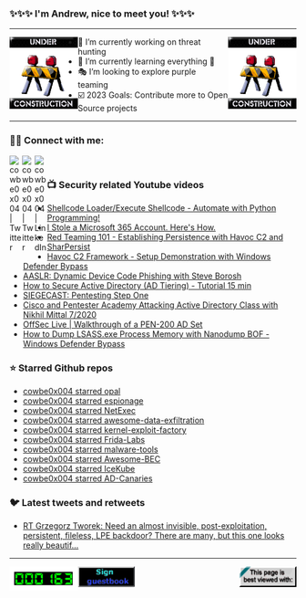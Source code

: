 ### ✨✨✨ I'm Andrew, nice to meet you! ✨✨✨

---
<img align="left" width="120px" src="https://raw.githubusercontent.com/cowbe0x004/cowbe0x004/master/images/image004.gif" />
<img align="right" width="120px" src="https://raw.githubusercontent.com/cowbe0x004/cowbe0x004/master/images/image004.gif" />

- 📖 I’m currently working on threat hunting
- 📘 I’m currently learning everything 🤣
- 🎭 I’m looking to explore purple teaming
- ☑️ 2023 Goals: Contribute more to Open Source projects

---

### 🤝🏽 Connect with me:
[<img align="left" alt="cowbe0x004 | Twitter" width="22px" src="https://cdn.simpleicons.org/mastodon" />][mastodon]
[<img align="left" alt="cowbe0x004 | Twitter" width="22px" src="https://cdn.simpleicons.org/twitter" />][twitter]
[<img align="left" alt="cowbe0x004 | LinkedIn" width="22px" src="https://cdn.simpleicons.org/linkedin" />][linkedin]

<!--
[<img align="left" alt="cowbe0x004.com" width="22px" src="https://raw.githubusercontent.com/iconic/open-iconic/master/svg/globe.svg" />][website]
[<img align="left" alt="cowbe0x004 | YouTube" width="22px" src="https://cdn.jsdelivr.net/npm/simple-icons@v3/icons/youtube.svg" />][youtube]
[<img align="left" alt="cowbe0x004 | Instagram" width="22px" src="https://cdn.jsdelivr.net/npm/simple-icons@v3/icons/instagram.svg" />][instagram]
-->

<br />

### 📺 Security related Youtube videos
<!-- YOUTUBE:START -->
- [Shellcode Loader/Execute Shellcode - Automate with Python Programming!](https://www.youtube.com/watch?v=hWbfifU8TtA)
- [I Stole a Microsoft 365 Account. Here&#39;s How.](https://www.youtube.com/watch?v=sZ22YulJwao)
- [Red Teaming 101 - Establishing Persistence with Havoc C2 and SharPersist](https://www.youtube.com/watch?v=SSs4njyILEE)
- [Havoc C2 Framework - Setup Demonstration with Windows Defender Bypass](https://www.youtube.com/watch?v=DXJNWiZJGko)
- [AASLR: Dynamic Device Code Phishing with Steve Borosh](https://www.youtube.com/watch?v=GZ_nn0uRLr4)
- [How to Secure Active Directory &lpar;AD Tiering&rpar; - Tutorial 15 min](https://www.youtube.com/watch?v=OPwR2UFDYR0)
- [SIEGECAST: Pentesting Step One](https://www.youtube.com/watch?v=51mduFDpEP0)
- [Cisco and Pentester Academy Attacking Active Directory Class with Nikhil Mittal 7/2020](https://www.youtube.com/watch?v=1fiZbYhEkYA)
- [OffSec Live | Walkthrough of a PEN-200 AD Set](https://www.youtube.com/watch?v=2NLi4wzAvTw)
- [How to Dump LSASS.exe Process Memory with Nanodump BOF - Windows Defender Bypass](https://www.youtube.com/watch?v=jwETspKR6JU)
<!-- YOUTUBE:END -->

### ⭐ Starred Github repos
<!-- GITHUB_STAR:START -->
- [cowbe0x004 starred opal](https://github.com/permitio/opal)
- [cowbe0x004 starred espionage](https://github.com/iAbdullahMughal/espionage)
- [cowbe0x004 starred NetExec](https://github.com/Pennyw0rth/NetExec)
- [cowbe0x004 starred awesome-data-exfiltration](https://github.com/benstew/awesome-data-exfiltration)
- [cowbe0x004 starred kernel-exploit-factory](https://github.com/bsauce/kernel-exploit-factory)
- [cowbe0x004 starred Frida-Labs](https://github.com/DERE-ad2001/Frida-Labs)
- [cowbe0x004 starred malware-tools](https://github.com/albertzsigovits/malware-tools)
- [cowbe0x004 starred Awesome-BEC](https://github.com/randomaccess3/Awesome-BEC)
- [cowbe0x004 starred IceKube](https://github.com/WithSecureLabs/IceKube)
- [cowbe0x004 starred AD-Canaries](https://github.com/AirbusProtect/AD-Canaries)
<!-- GITHUB_STAR:END -->

### 🐦 Latest tweets and retweets
<!-- TWEETS:START -->
- [RT Grzegorz Tworek: Need an almost invisible, post-exploitation, persistent, fileless, LPE backdoor? There are many, but this one looks really beautif...](https://twitter.com/0gtweet/status/1628720819537936386)
<!-- TWEETS:END -->

---

[<img align="left" width="120px" src="https://raw.githubusercontent.com/cowbe0x004/cowbe0x004/master/images/visitors.gif" />][visitor]
[<img align="left" alt="Sign My Guestbook" width="100px" src="https://raw.githubusercontent.com/cowbe0x004/cowbe0x004/master/images/sign_guest_book.gif" />][guestbook]
[<img align="right" width="100px" src="https://raw.githubusercontent.com/cowbe0x004/cowbe0x004/master/images/netscape.gif" />][netscape]


[website]: https://cowbe0x004.com
[mastodon]: https://infosec.exchange/@cowbe
[twitter]: https://twitter.com/cowbe0x004
[youtube]: https://youtube.com/
[instagram]: https://instagram.com/
[linkedin]: https://www.linkedin.com/in/anhuang/
[guestbook]: https://github.com/cowbe0x004/cowbe0x004/issues
[netscape]: https://github.com/cowbe0x004/cowbe0x004
[visitor]: https://github.com/cowbe0x004/cowbe0x004
